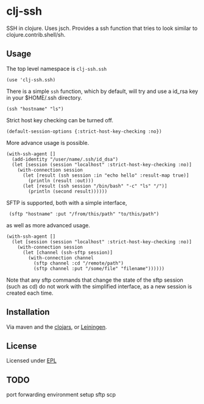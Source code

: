 # clj-ssh

SSH in clojure.  Uses jsch.  Provides a ssh function that tries to look similar
to clojure.contrib.shell/sh.

## Usage

The top level namespace is `clj-ssh.ssh`

    (use 'clj-ssh.ssh)

There is a simple `ssh` function, which by default, will try and use a id_rsa
key in your $HOME/.ssh directory.

    (ssh "hostname" "ls")

Strict host key checking can be turned off.

    (default-session-options {:strict-host-key-checking :no})

More advance usage is possible.

    (with-ssh-agent []
      (add-identity "/user/name/.ssh/id_dsa")
      (let [session (session "localhost" :strict-host-key-checking :no)]
        (with-connection session
          (let [result (ssh session :in "echo hello" :result-map true)]
            (println (result :out)))
          (let [result (ssh session "/bin/bash" "-c" "ls" "/")]
            (println (second result))))))

SFTP is supported, both with a simple interface,

     (sftp "hostname" :put "/from/this/path" "to/this/path")

as well as more advanced usage.

    (with-ssh-agent []
      (let [session (session "localhost" :strict-host-key-checking :no)]
        (with-connection session
          (let [channel (ssh-sftp session)]
            (with-connection channel
              (sftp channel :cd "/remote/path")
              (sftp channel :put "/some/file" "filename"))))))

Note that any sftp commands that change the state of the sftp session (such as
cd) do not work with the simplified interface, as a new session is created each
time.


## Installation

Via maven and the [clojars](http://clojars.org), or
[Leiningen](http://github.com/technomancy/leiningen).

## License

Licensed under [EPL](http://www.eclipse.org/legal/epl-v10.html)

## TODO

port forwarding
environment setup
sftp
scp
